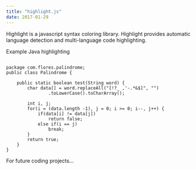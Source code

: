 ```yaml
---
title: "highlight.js"
date: 2017-01-29
---
```


   Highlight is a javascript syntax coloring library.  Highlight provides automatic language 
   detection and multi-language code highlighting.

   Example Java highlighting
<pre><code>
package com.flores.palindrome;
public class Palindrome {

	public static boolean test(String word) {
		char data[] = word.replaceAll("[!?_ ,'-.*&$]", "")
				.toLowerCase().toCharArray();

		int i, j;
		for(i = (data.length -1), j = 0; i >= 0; i--, j++) {
			if(data[i] != data[j])
				return false;
			else if(i == j)
				break;
		}
		return true;
	}
}
</code></pre>

   For future coding projects...
